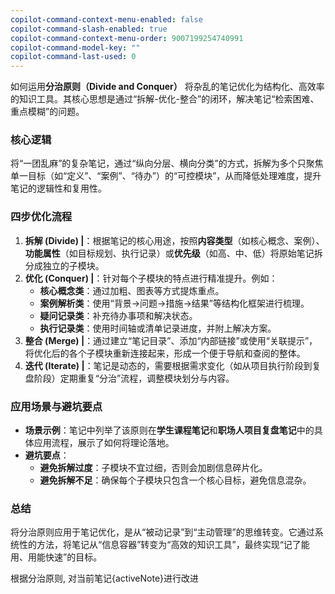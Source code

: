 ```yaml
---
copilot-command-context-menu-enabled: false
copilot-command-slash-enabled: true
copilot-command-context-menu-order: 9007199254740991
copilot-command-model-key: ""
copilot-command-last-used: 0
---
```

如何运用**分治原则（Divide and Conquer）** 将杂乱的笔记优化为结构化、高效率的知识工具。其核心思想是通过“拆解-优化-整合”的闭环，解决笔记“检索困难、重点模糊”的问题。

### 核心逻辑
将“一团乱麻”的复杂笔记，通过“纵向分层、横向分类”的方式，拆解为多个只聚焦单一目标（如“定义”、“案例”、“待办”）的“可控模块”，从而降低处理难度，提升笔记的逻辑性和复用性。

### 四步优化流程
1.  **拆解 (Divide) |**：根据笔记的核心用途，按照**内容类型**（如核心概念、案例）、**功能属性**（如目标规划、执行记录）或**优先级**（如高、中、低）将原始笔记拆分成独立的子模块。
2.  **优化 (Conquer) |**：针对每个子模块的特点进行精准提升。例如：
    *   **核心概念类**：通过加粗、图表等方式提炼重点。
    *   **案例解析类**：使用“背景→问题→措施→结果”等结构化框架进行梳理。
    *   **疑问记录类**：补充待办事项和解决状态。
    *   **执行记录类**：使用时间轴或清单记录进度，并附上解决方案。
3.  **整合 (Merge) |**：通过建立“笔记目录”、添加“内部链接”或使用“关联提示”，将优化后的各个子模块重新连接起来，形成一个便于导航和查阅的整体。
4.  **迭代 (Iterate) |**：笔记是动态的，需要根据需求变化（如从项目执行阶段到复盘阶段）定期重复“分治”流程，调整模块划分与内容。

### 应用场景与避坑要点
*   **场景示例**：笔记中列举了该原则在**学生课程笔记**和**职场人项目复盘笔记**中的具体应用流程，展示了如何将理论落地。
*   **避坑要点**：
    *   **避免拆解过度**：子模块不宜过细，否则会加剧信息碎片化。
    *   **避免拆解不足**：确保每个子模块只包含一个核心目标，避免信息混杂。

### 总结
将分治原则应用于笔记优化，是从“被动记录”到“主动管理”的思维转变。它通过系统性的方法，将笔记从“信息容器”转变为“高效的知识工具”，最终实现“记了能用、用能快速”的目标。

根据分治原则, 对当前笔记{activeNote}进行改进